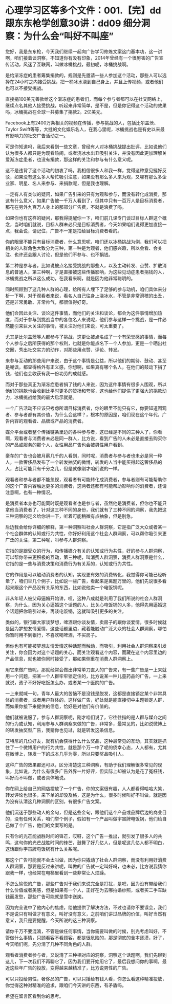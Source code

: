# 心理学习区等多个文件：001.【完】dd跟东东枪学创意30讲：dd09 细分洞察：为什么会“叫好不叫座”

您好，我是东东枪，今天我们继续一起向广告学习修炼文案这门基本功，这一讲啊，咱们接着谈洞察，不知道你有没有印象，2014年曾经有一个很厉害的广告宣传活动，风迷了互联网，叫做冰桶挑战，最初呢，冰桶挑战啊。

是给渐冻症的患者筹集捐款的，规则是先邀请一些人参加这个活动，那些人可以选择在24小时之内接受挑战，把一桶冰水浇到自己身上，并且上传视频，或者他们也可以不接受挑战。

直接捐100美元善款给这个渐冻症的患者们，而每个参与者都可以在社交网络上，继续点名其他人接受挑战，听起来非常简单，是不是，但是你记得这个活动的效果吗，冰桶挑战在全球一共募集了捐款2。2亿美元。

Facebook上有2400万条相关的视频在传播，参与挑战的人，包括比尔盖茨、Taylor Swift等等，大批的文化娱乐名人，在我心里呢，冰桶挑战也是有史以来最有影响力的社交广告活动之一。

可是你知道吗，我后来看到一些文章，曾经有人对冰桶挑战提出批评，比如说他们认为很多人都只是为观看热闹，或者浇冰水出丑吸引关注，并没有因此更加理解关爱渐冻症患者，也没有捐款，那这样的关注和参与有什么意义呢。

这不是违背了这个活动的初衷了吗，我相信很多人和我一样，觉得这种意见挺好反驳，如果没有这么多人帮忙吸引注意，如果没有那么多人来为观，又哪有那么多企业家、明星、名人来参与、来捐款呢，但是我也理解。

一定有人有类似的疑问，如果广告引来的只有为观和参与，而没有转化成消费，那这有什么意义，如果广告被一千万人看到了，但其中只有一百万人是目标消费者，那花在另外九百万人身上的那部分广告费，不就是浪费了吗。

如果你也有这样的疑问，那我得提醒你一下，咱们前几课专门谈过目标人群这个概念，当时咱们就说，目标人群未必只是目标消费者，今天如果咱们说得更加直接一点，我会说，请记住，广告不一定是拍给目标消费者看的。

你的眼里不能只有目标消费者，什么意思呢，咱们还以冰桶挑战为例，我们可以把相关的人群角色大致分为三种，第一种是为观者，他们感兴趣，所以会看、会关注、也许还会跟人讨论，但是他们不参与、也不捐钱。

第二种是参与者，比如说被点名接受挑战的那些人，以及主动转发、点赞、扩散消息的普通人，第三种啊，才是直接被这些传播影响，为这些见动症患者捐钱的人，冰桶挑战之所以这么成功，在我看来啊，就是因为他非常聪明的。

同时照顾到了这几种人群的心理，给所有人埋下了足够的参与动机，咱们具体来分析一下啊，对于观看者来说，看名人自己往身上浇冰水，不管是非常滑稽的出丑，还是非常勇敢、非常帅气，都很值得好奇。

他们会因此关注、谈论这件事情，而他们的关注和谈论，都会为这件事情增加热度，而对于参与到挑战当中的各位名人来说呢，他们参与这样一个挑战，是一件必然能引来巨大关注的事情，被关注对他们来说，可太重要了。

尤其是比尔盖茨等人都参与了挑战，这更让被点名成了一个有荣誉感的事情，而每个人参与之后所获得的那个权利，也就是你能点名下一个人参加，更是一个晒出社交圈，秀出社交实力的动作，对那些用点赞、评论、转发。

来参与互动的那些用户来说，由于这个事情是公益，所以他们的期待、鼓动、甚至是嘲讽，都显得格外有正义感，你想啊，如果真有哪个名人，在他们的鼓动下捐了钱，他们也会收获有我一份功劳的成就感。

而对于那些真正为渐冻症患者捐了钱的人来说，因为这件事情有很多人围观，所以他们的捐款也会收到比平时更多的赞扬和夸奖，这也给他们提供了更强大的捐款动力，冰桶挑战给我的最大启示就是。

一个广告活动不应该只考虑所谓目标消费者，你的眼里不能只有它，你要知道围观者、参与者都有其价值，为什么会这样？，根本的原因是，咱们现在这个年代，广告内容的观看者、品牌或产品的消费者。

媒介平台或者整个传播链条里边的各种参与者，这已经是不同的三种人了，你看啊，观看者与消费者未必是同一群人，比方说，看到广告的人未必是直接去购买你的产品或服务的那个人，女性用品广告也会被男性用户看到。

豪车的广告也会被月薪几千的人看到，同时呢，消费者与参与者也未必是同一种人，一款奢侈品发布了一个转发抽奖的微博，转发的人当中能买得起这奢侈品的人，占比可能只有千分之几，但是就像刚才咱们说的一样。

观看者和参与者都不能忽视，观看者有可能转化成消费者，参与者则有可能帮助你的这个广告内容触达更多的消费者，这两者还都有可能帮助影响你的消费者，还请注意啊，也有一种情况。

是消费者本身也可能同时既是观看者也是参与者，虽然他是消费者，但你也不能只拿他当消费者了，针对这三种不同的身份，我们就有了三种不同的洞察，我先把这三种洞察的定义给你讲一下，听着可能稍微有点抽象，但是别急。

后边我会给你详细的解释，第一种洞察叫社会人群洞察，它是指广泛大众或者某一个社会群体的认知或行为共性，你好好利用这个社会人群洞察，可以帮你吸引来更广泛的关注，第二种呢，叫参与人群洞察。

它指的是跟受众的行为，和传播媒介有关的认知或行为共性，好的参与人群洞察，可以帮你带来更积极的互动，第三种呢，叫消费人群洞察，消费人群洞察是什么，它指的是一些与消费决策和消费行为有关系的，认知或行为共性。

它的作用是可以触动消费者的认知，实现更有效的消费转化，我觉得你可能已经听晕了，咱们举几个例子，比如说一些广告，看起来是离题万里的，他们先说很多看起来跟这个产品没有关系的东西，比如说他卖一个电饭锅呢。

非从年轻人被父母逼婚开始讲，哎，这种八成就是利用了我们所说的社会人群洞察，为什么，因为关心逼婚这个话题的人，比关心电饭锅的人多，他得先用逼婚这个话题把你吸引过来，再谈电饭锅，这就叫吸引更多的关注。

类似的，银行跟大家谈梦想，啤酒跟你谈友情，卖房子的跟你谈爱情，很多时候就是因为梦想友情爱情，这些话题里边，藏着能触动广泛大众的社会人群洞察，哪怕你暂时用不到银行，不喜欢喝啤酒，不买房子。

但你也有可能被梦想友情爱情这种话题而触动，而吸引，利用社会人群洞察来引发关注，你会因为对这个话题的关心，而关注观看这个内容，而藏在这个内容里边的产品信息，就也被你同时接受了，那如果侧重在消费人群洞察上。

用它来做广告呢，那就经常会做出非常单刀直入的广告来，有一些广告是一上来就用一个问题，把某一个人群牢牢锁定住的，比方说某一种儿童药品的广告，一上来就说，孩子不好好吃饭怎么办，或者某一个医院的广告。

一上来就喊一句，青年人最大的苦恼不是没钱是脱发，这都是直接锁定某个非常具体的消费者，或者用户群体的，这样做广告，好处就是能直接切中主题锁定人群，而如果你接下来提供的信息，恰好是对他们有价值的。

他们就被说服了，参与人群洞察呢，刚才咱们说了，它往往指的是人群与媒介之间的行为或认知，利用参与人群洞察来做的广告，非常多，最常见的，比如说微博上的转发抽奖型广告，我猜你也见过，就是转发这条信息。

艾特尼的几位好友，就有机会获得什么什么奖品，这种最常见的互动，其实就是抓住了一个微博用户的行为共性，就是那个万一中了呢的侥幸心态，人人都有，尤其在微博上，转发一下的成本几乎为零，所以只要奖品吸引人。

这种广告的效果都还可以，区分清楚这三种洞察，有助于我们理解很多常见的现象，比如说，为什么有很多广告外界一片好评，但实际上却被认为是花了冤枉钱，叫好而不叫做，或者具体地说。

你在网上给自己的网店投放了一个广告，你的文案很有趣，人人都看得哈哈大笑，转发评论也很多，来下单的却没及格，这是为什么，很多时候叫好不叫做，就是因为没有认清这几种洞察的区别，有很多广告文案。

他们沉迷于那些动人的金句，但是这些金句，跟他们这个产品或品牌后边的商业目的，没有任何关系，咱们举个例子，假如有一个产品叫做宇宙牌电饭锅，他们给自己做了个广告，他们的文案写的是。

只有你的光芒能战胜时间的锋芒，哎呀，这个广告一推出，就引发了很多人的共鸣，这句你的光芒战胜时间的锋芒，鼓舞了好几亿人，但是呢这几亿人都不明白，这话跟你宇宙牌电饭锅有什么关系呢。

那这个广告可能就不会太叫做，因为你只撬动了社会人群洞察，而没有利用好消费人群洞察，那要是反过来讲呢，叫做的广告就一定叫好吗，也未必，比方说我猜你跟我一样，也经常在电梯里看到一些非常让人烦躁。

不怎么愉悦的广告，那些广告对于我们来说完全是打扰，是吧，因为没有带给我们什么价值或者美感，但是如果有一个人，正好在为去哪拍婚纱照，或者买二手车缺钱而发愁，那些广告可能就是雪中送炭。

因为完全说中了他内心的焦虑，给他提供了解决方法，不过也请你不要误会，我们不是说只有叫做才有意义，叫好没有意义，之前咱们讲过品牌的价值，叫好当然有意义，我只是要提醒，今天所说的这三种洞察。

请你千万不要混淆，不管是做任何事情，当你需要叫做的时候，别光考虑叫好，不管做什么事情，只顾看客不看顾客，都是很危险的，那是彻底的舍本逐漠，好了，今天咱们呢，先分清了几种不同角色的人群。

观看者消费者参与者，又说清了三种相对应的洞察，洞察这个话题啊，我们先聊到这儿，下一次我们不再聊它了，因为我们要开始用它了，最后我想问你的事啊，最近这些年广告的投放，变得越来越精准了，比方说男性的广告。

可以只投给男性，奢侈品的广告，可以只播给有钱人看，你怎么看这种精准投放，你觉得这种对精准的追求，跟咱们今天讲的东西，有矛盾吗。

希望在留言区看到你的思考。